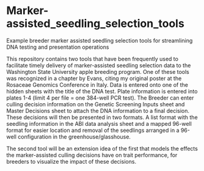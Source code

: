 # Marker-assisted_seedling_selection_tools
Example breeder marker assisted seedling selection tools for streamlining DNA testing and presentation operations

This repository contains two tools that have been frequently used to facilitate timely delivery of marker-assisted seedling selection data to the Washington State University apple breeding program. One of these tools was recognized in a chapter by Evans, citing my original poster at the Rosaceae Genomics Conference in Italy. Data is entered onto one of the hidden sheets with the title of the DNA test. Plate information is entered into plates 1-4 (limit 4 per file = one 384-well PCR test). The Breeder can enter culling decision information on the Genetic Screening Inputs sheet and Master Decisions sheet to attach the DNA information to a final decision. These decisions will then be presented in two formats. A list format with the seedling information in the ABI data analysis sheet and a mapped 96-well format for easier location and removal of the seedlings arranged in a 96-well configuration in the greenhouse/glasshouse.

The second tool will be an extension idea of the first that models the effects the marker-assisted culling decisions have on trait performance, for breeders to visualize the impact of these decisions.
